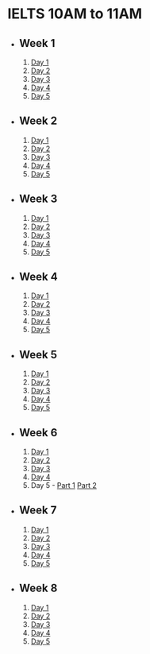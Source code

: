 # IELTS 10AM to 11AM

- ## Week 1

  1.  [Day 1](https://www.facebook.com/iCodeguru/videos/1153801598962788)
  2.  [Day 2](https://www.facebook.com/iCodeguru/videos/958423555859534)
  3.  [Day 3](https://www.facebook.com/iCodeguru/videos/764589922320509)
  4.  [Day 4](https://www.facebook.com/iCodeguru/videos/444733947917325)
  5.  [Day 5](https://www.facebook.com/iCodeguru/videos/3756772087895891)

- ## Week 2

   1. [Day 1](https://www.facebook.com/iCodeguru/videos/454487980447104)
   2. [Day 2](https://www.facebook.com/iCodeguru/videos/447022914507369)
   3. [Day 3](https://www.facebook.com/iCodeguru/videos/440172298699251)
   4. [Day 4](https://www.facebook.com/iCodeguru/videos/1161520004844242)
   5. [Day 5](https://www.facebook.com/iCodeguru/videos/806713310892112)

- ## Week 3

   1. [Day 1](https://www.facebook.com/iCodeguru/videos/1640909773403595)
   2. [Day 2](https://www.facebook.com/iCodeguru/videos/1385702845441186)
   3. [Day 3](https://www.facebook.com/iCodeguru/videos/454986217187500)
   4. [Day 4](https://www.facebook.com/iCodeguru/videos/1788708601608274)
   5. [Day 5](https://www.facebook.com/iCodeguru/videos/1212394043116979)

- ## Week 4

   1. [Day 1](https://www.facebook.com/iCodeguru/videos/1174242940401134)
   2. [Day 2](https://www.facebook.com/iCodeguru/videos/1105601420674355)
   3. [Day 3](https://www.facebook.com/iCodeguru/videos/407042885495656/)
   4. [Day 4](https://www.facebook.com/iCodeguru/videos/7029294930508734)
   5. [Day 5](https://www.facebook.com/iCodeguru/videos/458380100006529)

- ## Week 5

   1. [Day 1](https://www.facebook.com/iCodeguru/videos/989788089350865)
   2. [Day 2](https://www.facebook.com/iCodeguru/videos/1161744614859393)
   3. [Day 3](https://www.facebook.com/iCodeguru/videos/980768703742039)
   4. [Day 4](https://www.facebook.com/iCodeguru/videos/7688492674577845)
   5. [Day 5](https://www.facebook.com/iCodeguru/videos/1697693074388026)

- ## Week 6

   1. [Day 1](https://www.facebook.com/iCodeguru/videos/1173768783756740)
   2. [Day 2](https://www.facebook.com/iCodeguru/videos/420001517489085)
   3. [Day 3](https://www.facebook.com/iCodeguru/videos/1503610166903772)
   4. [Day 4](https://www.facebook.com/iCodeguru/videos/1357886101837340)
   5. Day 5 - [Part 1](https://www.facebook.com/iCodeguru/videos/1034945891479857) [Part 2](https://www.facebook.com/iCodeguru/videos/1304673143638996)

- ## Week 7

   1. [Day 1](https://www.facebook.com/iCodeguru/videos/987881716106090)
   2. [Day 2](https://www.facebook.com/iCodeguru/videos/1108542273910619)
   3. [Day 3](https://www.facebook.com/iCodeguru/videos/2137607819942299)
   4. [Day 4]()
   5. [Day 5]()

- ## Week 8

   1. [Day 1](https://www.facebook.com/iCodeguru/videos/973743067561219)
   2. [Day 2](https://www.facebook.com/iCodeguru/videos/997150851760265)
   3. [Day 3]()
   4. [Day 4]()
   5. [Day 5]()

<!-- - ## Week

   1. [Day 1]()
   2. [Day 2]()
   3. [Day 3]()
   4. [Day 4]()
   5. [Day 5]() -->
